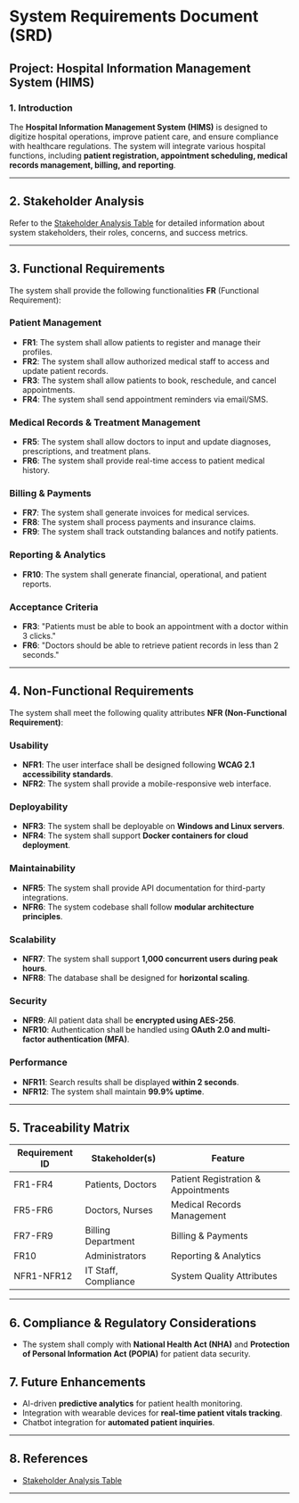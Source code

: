 # System Requirements Document (SRD)

## Project: Hospital Information Management System (HIMS)

### **1. Introduction**
The **Hospital Information Management System (HIMS)** is designed to digitize hospital operations, improve patient care, and ensure compliance with healthcare regulations. The system will integrate various hospital functions, including **patient registration, appointment scheduling, medical records management, billing, and reporting**.

---

## **2. Stakeholder Analysis**
Refer to the [Stakeholder Analysis Table](https://github.com/NkosiMbele2/Hospital-Information-Management-System/blob/168cb88b30b31d0567bca9e7abe428e776c2f45d/Stakeholder%20Analysis%20Table.md) for detailed information about system stakeholders, their roles, concerns, and success metrics.

---

## **3. Functional Requirements**
The system shall provide the following functionalities **FR** (Functional Requirement):

### **Patient Management**
- **FR1**: The system shall allow patients to register and manage their profiles.
- **FR2**: The system shall allow authorized medical staff to access and update patient records.
- **FR3**: The system shall allow patients to book, reschedule, and cancel appointments.
- **FR4**: The system shall send appointment reminders via email/SMS.

### **Medical Records & Treatment Management**
- **FR5**: The system shall allow doctors to input and update diagnoses, prescriptions, and treatment plans.
- **FR6**: The system shall provide real-time access to patient medical history.

### **Billing & Payments**
- **FR7**: The system shall generate invoices for medical services.
- **FR8**: The system shall process payments and insurance claims.
- **FR9**: The system shall track outstanding balances and notify patients.

### **Reporting & Analytics**
- **FR10**: The system shall generate financial, operational, and patient reports.

### **Acceptance Criteria**
- **FR3**: "Patients must be able to book an appointment with a doctor within 3 clicks."
- **FR6**: "Doctors should be able to retrieve patient records in less than 2 seconds."

---

## **4. Non-Functional Requirements**
The system shall meet the following quality attributes **NFR (Non-Functional Requirement)**:

### **Usability**
- **NFR1**: The user interface shall be designed following **WCAG 2.1 accessibility standards**.
- **NFR2**: The system shall provide a mobile-responsive web interface.

### **Deployability**
- **NFR3**: The system shall be deployable on **Windows and Linux servers**.
- **NFR4**: The system shall support **Docker containers for cloud deployment**.

### **Maintainability**
- **NFR5**: The system shall provide API documentation for third-party integrations.
- **NFR6**: The system codebase shall follow **modular architecture principles**.

### **Scalability**
- **NFR7**: The system shall support **1,000 concurrent users during peak hours**.
- **NFR8**: The database shall be designed for **horizontal scaling**.

### **Security**
- **NFR9**: All patient data shall be **encrypted using AES-256**.
- **NFR10**: Authentication shall be handled using **OAuth 2.0 and multi-factor authentication (MFA)**.

### **Performance**
- **NFR11**: Search results shall be displayed **within 2 seconds**.
- **NFR12**: The system shall maintain **99.9% uptime**.

---

## **5. Traceability Matrix**
| **Requirement ID** | **Stakeholder(s)**       | **Feature**                         |
|------------------|-----------------------|----------------------------------|
| FR1-FR4         | Patients, Doctors      | Patient Registration & Appointments |
| FR5-FR6         | Doctors, Nurses        | Medical Records Management         |
| FR7-FR9         | Billing Department     | Billing & Payments                 |
| FR10           | Administrators         | Reporting & Analytics              |
| NFR1-NFR12      | IT Staff, Compliance   | System Quality Attributes          |

---

## **6. Compliance & Regulatory Considerations**
- The system shall comply with **National Health Act (NHA)** and **Protection of Personal Information Act (POPIA)** for patient data security.


## **7. Future Enhancements**
- AI-driven **predictive analytics** for patient health monitoring.
- Integration with wearable devices for **real-time patient vitals tracking**.
- Chatbot integration for **automated patient inquiries**.

---

## **8. References**
- [Stakeholder Analysis Table](https://github.com/NkosiMbele2/Hospital-Information-Management-System/blob/168cb88b30b31d0567bca9e7abe428e776c2f45d/Stakeholder%20Analysis%20Table.md)


---

